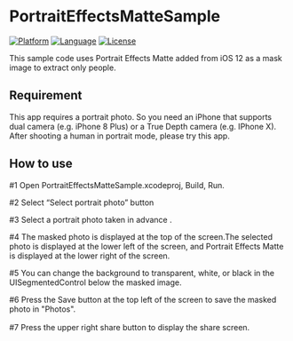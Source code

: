 # PortraitEffectsMatteSample
[![Platform](http://img.shields.io/badge/platform-ios-blue.svg?style=flat
)](https://developer.apple.com/iphone/index.action)
[![Language](http://img.shields.io/badge/language-swift-brightgreen.svg?style=flat
)](https://developer.apple.com/swift)
[![License](http://img.shields.io/badge/license-MIT-lightgrey.svg?style=flat
)](http://mit-license.org)

This sample code uses Portrait Effects Matte added from iOS 12 as a mask image to extract only people.

## Requirement
This app requires a portrait photo.
So you need an iPhone that supports dual camera (e.g. iPhone 8 Plus) or a True Depth camera (e.g. IPhone X).
After shooting a human in portrait mode, please try this app.

## How to use
#1 Open PortraitEffectsMatteSample.xcodeproj, Build, Run.

#2 Select “Select portrait photo” button

#3 Select a portrait photo taken in advance .

#4 The masked photo is displayed at the top of the screen.The selected photo is displayed at the lower left of the screen, and Portrait Effects Matte is displayed at the lower right of the screen.

#5 You can change the background to transparent, white, or black in the UISegmentedControl below the masked image.

#6 Press the Save button at the top left of the screen to save the masked photo in "Photos".

#7 Press the upper right share button to display the share screen.
　
